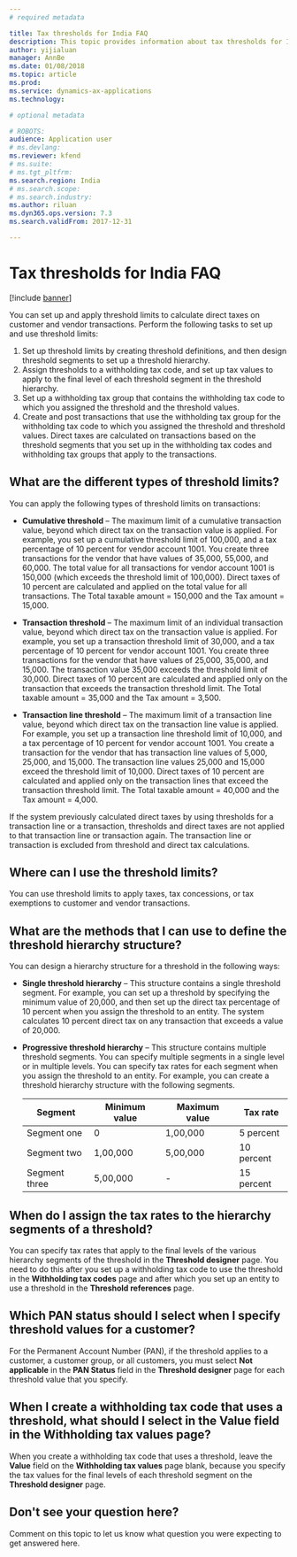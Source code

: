 ```yaml
---
# required metadata

title: Tax thresholds for India FAQ
description: This topic provides information about tax thresholds for India.
author: yijialuan
manager: AnnBe
ms.date: 01/08/2018
ms.topic: article
ms.prod: 
ms.service: dynamics-ax-applications
ms.technology: 

# optional metadata

# ROBOTS: 
audience: Application user
# ms.devlang: 
ms.reviewer: kfend
# ms.suite: 
# ms.tgt_pltfrm: 
ms.search.region: India
# ms.search.scope: 
# ms.search.industry: 
ms.author: riluan
ms.dyn365.ops.version: 7.3
ms.search.validFrom: 2017-12-31

---
```


# Tax thresholds for India FAQ

[!include [banner](../includes/banner.md)]

You can set up and apply threshold limits to calculate direct taxes on customer and vendor transactions. Perform the following tasks to set up and use threshold limits:

1.  Set up threshold limits by creating threshold definitions, and then design threshold segments to set up a threshold hierarchy.
2.  Assign thresholds to a withholding tax code, and set up tax values to apply to the final level of each threshold segment in the threshold hierarchy.
3.  Set up a withholding tax group that contains the withholding tax code to which you assigned the threshold and the threshold values.
4.  Create and post transactions that use the withholding tax group for the withholding tax code to which you assigned the threshold and threshold values. Direct taxes are calculated on transactions based on the threshold segments that you set up in the withholding tax codes and withholding tax groups that apply to the transactions.

## What are the different types of threshold limits?

You can apply the following types of threshold limits on transactions:

-   **Cumulative threshold** – The maximum limit of a cumulative transaction value, beyond which direct tax on the transaction value is applied. For example, you set up a cumulative threshold limit of 100,000, and a tax percentage of 10 percent for vendor account 1001. You create three transactions for the vendor that have values of 35,000, 55,000, and 60,000. The total value for all transactions for vendor account 1001 is 150,000 (which exceeds the threshold limit of 100,000). Direct taxes of 10 percent are calculated and applied on the total value for all transactions. The Total taxable amount = 150,000 and the Tax amount = 15,000.

-   **Transaction threshold** – The maximum limit of an individual transaction value, beyond which direct tax on the transaction value is applied. For example, you set up a transaction threshold limit of 30,000, and a tax percentage of 10 percent for vendor account 1001. You create three transactions for the vendor that have values of 25,000, 35,000, and 15,000. The transaction value 35,000 exceeds the threshold limit of 30,000. Direct taxes of 10 percent are calculated and applied only on the transaction that exceeds the transaction threshold limit. The Total taxable amount = 35,000 and the Tax amount = 3,500.

-   **Transaction line threshold** – The maximum limit of a transaction line value, beyond which direct tax on the transaction line value is applied. For example, you set up a transaction line threshold limit of 10,000, and a tax percentage of 10 percent for vendor account 1001. You create a transaction for the vendor that has transaction line values of 5,000, 25,000, and 15,000. The transaction line values 25,000 and 15,000 exceed the threshold limit of 10,000. Direct taxes of 10 percent are calculated and applied only on the transaction lines that exceed the transaction threshold limit. The Total taxable amount = 40,000 and the Tax amount = 4,000.

If the system previously calculated direct taxes by using thresholds for a transaction line or a transaction, thresholds and direct taxes are not applied to that transaction line or transaction again. The transaction line or transaction is excluded from threshold and direct tax calculations.

## Where can I use the threshold limits?
You can use threshold limits to apply taxes, tax concessions, or tax exemptions to customer and vendor transactions.

## What are the methods that I can use to define the threshold hierarchy structure?

You can design a hierarchy structure for a threshold in the following ways:

-   **Single threshold hierarchy** – This structure contains a single threshold segment. For example, you can set up a threshold by specifying the minimum value of 20,000, and then set up the direct tax percentage of 10 percent when you assign the threshold to an entity. The system calculates 10 percent direct tax on any transaction that exceeds a value of 20,000.

-   **Progressive threshold hierarchy** – This structure contains multiple threshold segments. You can specify multiple segments in a single level or in multiple levels. You can specify tax rates for each segment when you assign the threshold to an entity. For example, you can create a threshold hierarchy structure with the following segments.

    | Segment       | Minimum value | Maximum value | Tax rate   |
    |---------------|---------------|---------------|------------|
    | Segment one   | 0             | 1,00,000      | 5 percent  |
    | Segment two   | 1,00,000      | 5,00,000      | 10 percent |
    | Segment three | 5,00,000      | -             | 15 percent |

## When do I assign the tax rates to the hierarchy segments of a threshold?
You can specify tax rates that apply to the final levels of the various hierarchy segments of the threshold in the **Threshold designer** page. You need to do this after you set up a withholding tax code to use the threshold in the **Withholding tax codes** page and after which you set up an entity to use a threshold in the **Threshold references** page.

## Which PAN status should I select when I specify threshold values for a customer?
For the Permanent Account Number (PAN), if the threshold applies to a customer, a customer group, or all customers, you must select **Not applicable** in the **PAN Status** field in the **Threshold designer** page for each threshold value that you specify.

## When I create a withholding tax code that uses a threshold, what should I select in the Value field in the Withholding tax values page?
When you create a withholding tax code that uses a threshold, leave the **Value** field on the **Withholding tax values** page blank, because you specify the tax values for the final levels of each threshold segment on the **Threshold designer** page.

## Don't see your question here?

Comment on this topic to let us know what question you were expecting to get answered here.
